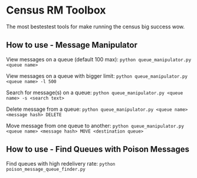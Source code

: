 # Census RM Toolbox

The most bestestest tools for make running the census big success wow.

## How to use - Message Manipulator

View messages on a queue (default 100 max):
   `python queue_manipulator.py <queue name>`

View messages on a queue with bigger limit:
   `python queue_manipulator.py <queue name> -l 500`
   
   
Search for message(s) on a queue:
   `python queue_manipulator.py <queue name> -s <search text>`
   
   
Delete message from a queue:
   `python queue_manipulator.py <queue name> <message hash> DELETE`
   
   
Move message from one queue to another:
   `python queue_manipulator.py <queue name> <message hash> MOVE <destination queue>`
   
## How to use - Find Queues with Poison Messages

Find queues with high redelivery rate:
   `python poison_message_queue_finder.py`